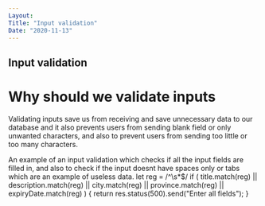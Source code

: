 ```yaml
---
Layout:
Title: "Input validation"
Date: "2020-11-13"
---
```


## Input validation

# Why should we validate inputs
Validating inputs save us from receiving and save unnecessary data to our database and it also prevents users from sending blank field or only unwanted characters, and also to prevent users from sending too little or too many characters. 

An example of an input validation which checks if all the input fields are filled in, and also to check if the input doesnt have spaces only or tabs which are an example of useless data.
let reg = /^\s*$/
if (
        title.match(reg) ||
        description.match(reg) ||
        city.match(reg) ||
        province.match(reg) ||
        expiryDate.match(reg)
      ) {
        return res.status(500).send("Enter all fields");
      }